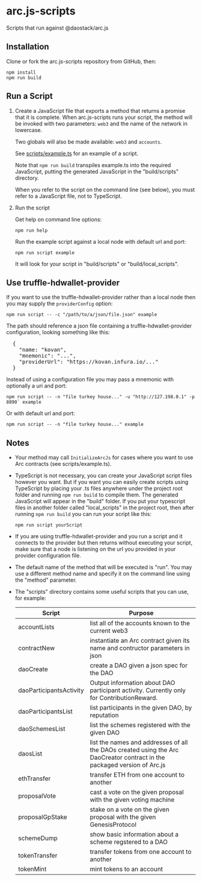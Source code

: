 # arc.js-scripts
Scripts that run against @daostack/arc.js

## Installation

Clone or fork the arc.js-scripts repository from GitHub, then:

```
npm install
npm run build
```

## Run a Script

1. Create a JavaScript file that exports a method that returns a promise that it is complete.
 When arc.js-scripts runs your script, the method will be invoked with two parameters: `web3` and the name of the network in lowercase.
 
    Two globals will also be made available: `web3` and `accounts`.
 
    See [scripts/example.ts](https://github.com/dkent600/arc.js-scripts/blob/master/scripts/example.ts) for an example of a script.
    
    Note that `npm run build` transpiles example.ts into the required JavaScript, putting the generated JavaScript in the "build/scripts" directory.
    
    When you refer to the script on the command line (see below), you must refer to a JavaScript file, not to TypeScript.

2. Run the script

    Get help on command line options:
    
    ```
    npm run help
    ```

    Run the example script against a local node with default url and port:

    ```
    npm run script example
    ```

    It will look for your script in "build/scripts" or "build/local_scripts".

## Use truffle-hdwallet-provider

  If you want to use the truffle-hdwallet-provider rather than a local node then you may supply the `providerConfig` option:

  ```
  npm run script -- -c "/path/to/a/json/file.json" example
  ```

  The path should reference a json file containing a truffle-hdwallet-provider configuration, looking something like this:

  <pre>
  {
    "name: "kovan",
    "mnemonic": "...",
    "providerUrl": "https://kovan.infura.io/..."
  }</pre>

  Instead of using a configuration file you may pass a mnemonic with optionally a uri and port:

  ```
  npm run script -- -n "file turkey house..." -u "http://127.198.0.1" -p 8890` example
  ```

  Or with default url and port:

  ```
  npm run script -- -n "file turkey house..." example
  ```

## Notes

* Your method may call `InitializeArcJs` for cases where you want to use Arc contracts (see scripts/example.ts).

* TypeScript is not necessary, you can create your JavaScript script files however you want.  But if you want you can easily create scripts using TypeScript by placing your .ts files anywhere under the project root  folder and running `npm run build` to compile them.  The generated JavaScript will appear in the "build" folder.  If you put your typescript files in another folder called "local_scripts" in the project root, then after running `npm run build` you can run your script like this:

    ```
    npm run script yourScript
    ```

* If you are using truffle-hdwallet-provider and you run a script and it connects to the provider but then returns without executing your script, make sure that a node is listening on the url you
provided in your provider configuration file.

* The default name of the method that will be executed is "run".  You may use a different method name and specify it on the command line using the "method"  parameter.

* The "scripts" directory contains some useful scripts that you can use, for example:

    Script | Purpose
    ---------|----------
    accountLists | list all of the accounts known to the current web3
    contractNew | instantiate an Arc contract given its name and contructor parameters in json
    daoCreate | create a DAO given a json spec for the DAO
    daoParticipantsActivity | Output information about DAO participant activity.  Currently only for ContributionReward.
    daoParticipantsList | list participants in the given DAO, by reputation
    daoSchemesList | list the schemes registered with the given DAO
    daosList | list the names and addresses of all the DAOs created using the Arc DaoCreator contract in the packaged version of Arc.js
    ethTransfer | transfer ETH from one account to another
    proposalVote | cast a vote on the given proposal with the given voting machine
    proposalGpStake | stake on a vote on the given proposal with the given GenesisProtocol
    schemeDump | show basic information about a scheme regstered to a DAO
    tokenTransfer | transfer tokens from one account to another
    tokenMint | mint tokens to an account
